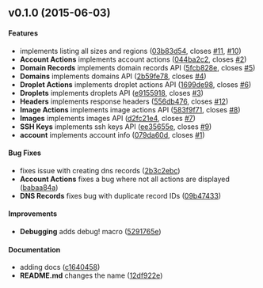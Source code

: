 <a name="v0.1.0"></a>
## v0.1.0 (2015-06-03)


#### Features

*   implements listing all sizes and regions ([03b83d54](https://github.com/kbknapp/doapi-rs/commit/03b83d54576f12a33485b761b88c65afc78ed34a), closes [#11](https://github.com/kbknapp/doapi-rs/issues/11), [#10](https://github.com/kbknapp/doapi-rs/issues/10))
* **Account Actions**  implements account actions ([044ba2c2](https://github.com/kbknapp/doapi-rs/commit/044ba2c2a2c1fa6e9fb4c1f6f3c22646cb92acaa), closes [#2](https://github.com/kbknapp/doapi-rs/issues/2))
* **Domain Records**  implements domain records API ([5fcb828e](https://github.com/kbknapp/doapi-rs/commit/5fcb828e5d386f676c310128dfa62fdd71aebd1f), closes [#5](https://github.com/kbknapp/doapi-rs/issues/5))
* **Domains**  implements domains API ([2b59fe78](https://github.com/kbknapp/doapi-rs/commit/2b59fe788a05574d0c1bba9e9172fc3a9ce3ca1a), closes [#4](https://github.com/kbknapp/doapi-rs/issues/4))
* **Droplet Actions**  implements droplet actions API ([1699de98](https://github.com/kbknapp/doapi-rs/commit/1699de98082c089f0624d5b4a776721741424510), closes [#6](https://github.com/kbknapp/doapi-rs/issues/6))
* **Droplets**  implements droplets API ([e9155918](https://github.com/kbknapp/doapi-rs/commit/e9155918e6e3a567dfc3b734fe1015d74a243361), closes [#3](https://github.com/kbknapp/doapi-rs/issues/3))
* **Headers**  implements response headers ([556db476](https://github.com/kbknapp/doapi-rs/commit/556db476bb6e7996b89929cd36a9162924cbd519), closes [#12](https://github.com/kbknapp/doapi-rs/issues/12))
* **Image Actions**  implements image actions API ([583f9f71](https://github.com/kbknapp/doapi-rs/commit/583f9f71df8cc9054916f1d45bd7506207f58d20), closes [#8](https://github.com/kbknapp/doapi-rs/issues/8))
* **Images**  implements images API ([d2fc21e4](https://github.com/kbknapp/doapi-rs/commit/d2fc21e4a9298237741471bf3a07768485d0631b), closes [#7](https://github.com/kbknapp/doapi-rs/issues/7))
* **SSH Keys**  implements ssh keys API ([ee35655e](https://github.com/kbknapp/doapi-rs/commit/ee35655e6673cfaaf24be17360031b699570b7d5), closes [#9](https://github.com/kbknapp/doapi-rs/issues/9))
* **account**  implements account info ([079da60d](https://github.com/kbknapp/doapi-rs/commit/079da60dade586419820180c021ccfa3ee1ab4ad), closes [#1](https://github.com/kbknapp/doapi-rs/issues/1))

#### Bug Fixes

*   fixes issue with creating dns records ([2b3c2ebc](https://github.com/kbknapp/doapi-rs/commit/2b3c2ebc19212ed36d3bdd19e4873faf2edd0431))
* **Account Actions**  fixes a bug where not all actions are displayed ([babaa84a](https://github.com/kbknapp/doapi-rs/commit/babaa84a0c9b381d07077bac9e0964350639f4c1))
* **DNS Records**  fixes bug with duplicate record IDs ([09b47433](https://github.com/kbknapp/doapi-rs/commit/09b47433505ce1a58f742da3389a62ef40c53da9))

#### Improvements

* **Debugging**  adds debug! macro ([5291765e](https://github.com/kbknapp/doapi-rs/commit/5291765e2f7013426ec7bba08c42eb74fd09dd4f))

#### Documentation

*   adding docs ([c1640458](https://github.com/kbknapp/doapi-rs/commit/c16404582d3cd1b50579d5d79cd8b396dcb924b8))
* **README.md**  changes the name ([12df922e](https://github.com/kbknapp/doapi-rs/commit/12df922ee46b5c7a5396dd895ac6619b260b3a22))



